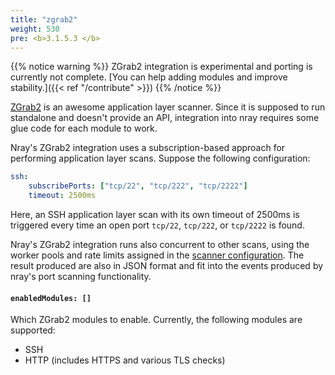 ```yaml
---
title: "zgrab2"
weight: 530
pre: <b>3.1.5.3 </b>
---
```


{{% notice warning %}}
ZGrab2 integration is experimental and porting is currently not complete.
[You can help adding modules and improve stability.]({{< ref "/contribute" >}})
{{% /notice %}}

[ZGrab2](https://github.com/zmap/zgrab2) is an awesome application layer scanner. Since it is supposed to run standalone and doesn't provide an API, integration into nray requires some glue code for each module to work.

Nray's ZGrab2 integration uses a subscription-based approach for performing application layer scans.
Suppose the following configuration:

~~~yaml
ssh:
    subscribePorts: ["tcp/22", "tcp/222", "tcp/2222"]
    timeout: 2500ms
~~~

Here, an SSH application layer scan with its own timeout of 2500ms is triggered every time an open port `tcp/22`, `tcp/222`, or `tcp/2222` is found.

Nray's ZGrab2 integration runs also concurrent to other scans, using the worker pools and rate limits assigned in the [scanner configuration](../).
The result produced are also in JSON format and fit into the events produced by nray's port scanning functionality.

#### `enabledModules: []`

Which ZGrab2 modules to enable. Currently, the following modules are supported:

- SSH
- HTTP (includes HTTPS and various TLS checks)
